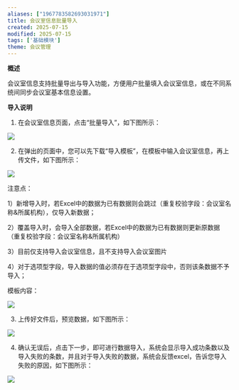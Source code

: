 ```yaml
---
aliases: ["1967783582693031971"]
title: 会议室信息批量导入
created: 2025-07-15
modified: 2025-07-15
tags: ['基础模块']
theme: 会议管理
---
```


**概述**

会议室信息支持批量导出与导入功能，方便用户批量填入会议室信息，或在不同系统间同步会议室基本信息设置。

**导入说明**

1. 在会议室信息页面，点击“批量导入”，如下图所示：

![](faa31149c785dfad5a31de9e91411d57.jpg)

2. 在弹出的页面中，您可以先下载“导入模板”，在模板中输入会议室信息，再上传文件，如下图所示：

![](65164b7212f2e899adbc8127013da67c.jpg)

注意点：

1）新增导入时，若Excel中的数据为已有数据则会跳过（重复校验字段：会议室名称&所属机构），仅导入新数据；

2）覆盖导入时，会导入全部数据，若Excel中的数据为已有数据则更新原数据（重复校验字段：会议室名称&所属机构）

3）目前仅支持导入会议室信息，且不支持导入会议室图片

4）对于选项型字段，导入数据的值必须存在于选项型字段中，否则该条数据不予导入；

模板内容：

![](7e24482e151e4e1450405a4ad8288175.jpg)

3. 上传好文件后，预览数据，如下图所示：

![](44be2cad859a09bb90f83663d24ad9a3.jpg)

4. 确认无误后，点击下一步，即可进行数据导入，系统会显示导入成功条数以及导入失败的条数，并且对于导入失败的数据，系统会反馈excel，告诉您导入失败的原因，如下图所示：

![](95b4913467259d36dbbf9fce7fcb8e1e.jpg)